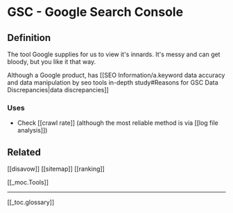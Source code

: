 # GSC - Google Search Console

## Definition

The tool Google supplies for us to view it's innards. It's messy and can get bloody, but you like it that way.

Although a Google product, has [[SEO Information/a.keyword data accuracy and data manipulation by seo tools in-depth study#Reasons for GSC Data Discrepancies|data discrepancies]]


### Uses

- Check [[crawl rate]] (although the most reliable method is via [[log file analysis]])

## Related
[[disavow]]
[[sitemap]]
[[ranking]]

[[_moc.Tools]]

---
[[_toc.glossary]]